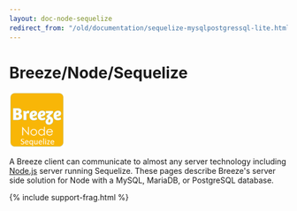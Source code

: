 ```yaml
---
layout: doc-node-sequelize
redirect_from: "/old/documentation/sequelize-mysqlpostgressql-lite.html"
---
```


# Breeze/Node/Sequelize 

<a class="logo-inline" href="/doc-node-sequelize" title="Node Sequelize">
  <img src="/images/logos/Breeze-sequelize.png" alt="Node Sequelize" width="100">
</a>

A Breeze client can communicate to almost any server technology including <a href="http://http://nodejs.org/" target="_blank">Node.js</a> server
running Sequelize.  These pages describe Breeze's server side solution for Node with a MySQL, MariaDB, or PostgreSQL database. 

{% include support-frag.html %}

